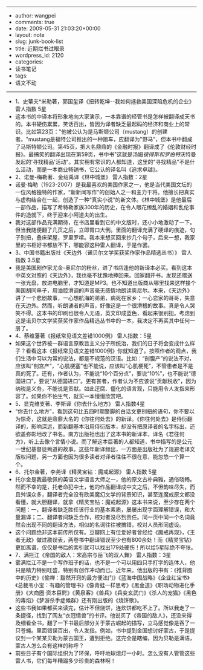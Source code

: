 - --
- author: wangpei
- comments: true
- date: 2009-05-31 21:03:20+00:00
- layout: note
- slug: junk-book-list
- title: 近期烂书过眼录
- wordpress_id: 2120
- categories:
- 读书笔记
- tags:
- 语文不动
- --
- 1、史蒂夫*米勒著，郭国玺译《扭转乾坤--我如何拯救美国深陷危机的企业》雷人指数 5星
- 这本书的中译本将形象地向大家演示，一本靠谱的经管书是怎样被翻译成天书的。本书硬伤累累，笑话百出，皆因为译者缺乏最起码的经济和商业上的常识。比如第23页："他被公认为是马斯顿公司（mustang）的创建者。"mustang是福特公司推出的一种跑车，应翻译为"野马"，但本书中翻成了马斯特顿公司。第45页，把大名鼎鼎的《金融时报》翻译成了《伦敦财经时报》。最搞笑的翻译出现在第59页，书中书"这就是汤姆*彼得斯和罗伯特*沃特曼发起的'寻找精品'活动"。其实稍有常识的人都知道，这里的"寻找精品"不是什么活动，而是一本商业畅销书，它公认的译名叫《追求卓越》。
- 2、诺曼-梅勒著、金绍禹译《林中城堡》 雷人指数：2星
- 诺曼·梅勒（1923-2007）是我最喜欢的美国作家之一，他是当代美国文坛的一位风格独特的作家，“新新闻写作”的创始人之一和主力干将。他擅长把真实与虚构结合在一起，创造了一种“真实小说”的新文体。《林中城堡》是他最后一部作品，描写了希特勒家族300年的历史，在令人眼花缭乱的婚姻和乱伦事件的造就下，终于迎来小阿道夫的出生。
- 我对这部作品充满期待，在书店里看到它的中文版时，还小小地激动了一下。但当我随便翻了几页之后，立即胃口大倒。里面的翻译充满了硬译的痕迹，句子别扭，叠床架屋，罗里罗嗦。我本来想买回来抄几个句子，后来一想，我家里的书柜好书都放不下，哪能容这种雷人翻译，于是作罢。
- 3、中国书籍出版社《天边外（诺贝尔文学奖获奖作家作品精选丛书）》 雷人指数 3.5星
- 我是美国剧作家尤金-奥尼尔的粉丝，进了书店逢他的新译本必买。看到这本中英文对照的《天边外》，我也毫不犹豫地捧回来。回家翻开书，发现还赠送一张光盘，放进电脑里，才知道是MP3。也不知道出版商从哪里找来这样接个美国胡同串子，用油腔滑调的声音毫无感情地朗读奥尼尔。本来，《天边外》讲了一个悲剧故事，一心想航海的弟弟，病死在家乡；一心恋家的哥哥，失意在天边外。然而，听朗诵者的声音，好像这是一个很滑稽的故事。真是令人哭笑不得。这本书的印刷也很令人无语，英文印成蓝色，看起来很别扭。考虑到这是诺贝尔文学奖获奖作家作品精选丛书中的一本，我决定不再买其中任何一册了。
- 4、蔡维藩著《报纸常见语文差错1000例》 雷人指数：5星
- 如果这个世界被一群语言原教旨主义分子所统治，我们的日子将会变成什么样子？看看这本《报纸常见语文差错1000例》你就知道了。按照作者的观点，我们生活中习以为常的说法，都是不规范的汉语。比如：“剖腹产”的说法不对，应该叫“剖宫产”，“心肌梗塞”也不能说，应该叫“心肌梗死”，不管患者是不是真的死了。还有，作者认为，不能说“10个百分点”，要说“10%”，也不能说“德国进口”，要说“从德国进口”。更有甚者，作者认为不应该说“贡献税收”，因为纳税是义务，不能说是贡献。如此迂腐、僵化的语言观，只能用令人发指来形容了。如果你不怕生气，就买一本慢慢欣赏吧。
- 5、显克维支著、李斯译《你去什么地方》 雷人指数4星
- “你去什么地方”，看到这句比五四时期蹩脚的白话文更别扭的语句，你不要以为惊奇，这就是鼎鼎大名的《你往何处去》的新译。《你往何处去》是侍衍翻译的，影响深远，而新翻基本沿用侍衍版本，却没有把原译者的名字标出，还欲盖弥彰地改了书名。南方出版社也出了这本书的新译本，译名《君往何方》，听上去像个言情小说。而了解这本巨著的人都知道，书中描写的是公元一世纪基督徒殉道的故事。这些年新译频出，一方面是出版社为了规避老译文版权问题，另一方面也因为很多读者对译者往往不很在意，能忽悠一个算一个。
- 6、托尔金著，李尧译《精灵宝钻：魔戒起源》 雷人指数 5星
- 托尔金是我最敬佩的英语文学语言大师之一，他的原文古朴典雅，通俗晓畅。然而不幸的是，托老命犯中土，他的作品翻译成中文之后，不但韵味尽失，而且舛误众多，翻译者完全没有欧美魔幻文学的背景知识，甚至连魔戒原文都没看懂，就大胆翻译，就拿《精灵宝钻：魔戒起源》这本书来说，至少存在两个问题：一，翻译者缺乏胜任该行业的基本素质，屡屡出现字面理解错误，和大量漏译；二、翻译者间缺乏合作，校对者没尽到责任。同一页中同一个名词竟然会出现不同的翻译方法，相似的名词往往被搞错，校对人员形同虚设。
- 这个问题绝非这本前传所仅有。豆瓣网上有位爱好者曾经给《魔戒再现》，《王者无敌》做过勘误表，两卷书中翻译错误至少也有800余处！而《精灵宝钻》更加离谱，仅仅是书后的索引就可以找出179处硬伤！所以给5星际绝不夸张。
- 7、满拦江《帝国的敌人：宋高宗与岳飞的双人舞》 雷人指数：3星
- 雾满拦江不是一个写作班子的话，也不是一个可以用四只手打字的连体人，他只是精力特别旺盛，特别有创作冲动而已。近年来，他出版的书有：《推背图中的历史》《偷禅：豁然开窍的最方便法门》《蓝海中国战略》《企业红宝书》《总裁韦小宝：有趣的管理书》《像青蛙一样思考》《黑金道》《职场动物进化手册》《大商圈·资本巨鳄》《黄泉客》《兽兵》《兵变玄武门》《杀人的宠猫》《黑色的毒焰》《梦游杀手症候群》还有刚出版的《烧饼歌》。
- 这些书我如果都买来读完，估计不但烧饼，连炊饼都吃不上了。所以我走了一条捷径，找到了网友“衣冠情兽”的书评。他说买了《帝国的敌人》，还没来得及细看全书，翻了一下书最后部分关于蒙古崛起的描写，立马感觉像是吞了一只苍蝇。里面错误百出，令人发指。例如，书中提到金国想讨好蒙古，于是提议封一个某某贝勒为蒙古国王，遭到拒绝。这完全是瞎编，因为贝勒是满语，蒙古人怎么会有这样的称呼？
- 前些日子有个国际组织为了环保，呼吁地球熄灯一小时。怎么没有人管管这些雷人书，它们每年糟蹋多少珍贵的森林啊！
